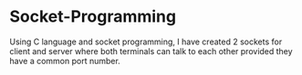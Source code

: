 # Socket-Programming


Using C language and socket programming, I have created 2 sockets for client and server where both terminals can talk to each other provided they have a common port number.
